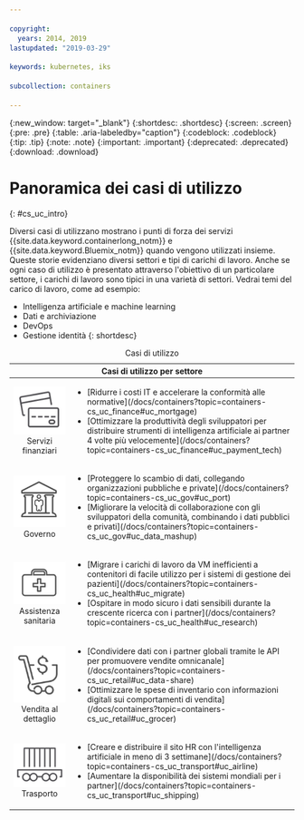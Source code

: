 ```yaml
---

copyright:
  years: 2014, 2019
lastupdated: "2019-03-29"

keywords: kubernetes, iks

subcollection: containers

---
```


{:new_window: target="_blank"}
{:shortdesc: .shortdesc}
{:screen: .screen}
{:pre: .pre}
{:table: .aria-labeledby="caption"}
{:codeblock: .codeblock}
{:tip: .tip}
{:note: .note}
{:important: .important}
{:deprecated: .deprecated}
{:download: .download}



# Panoramica dei casi di utilizzo
{: #cs_uc_intro}

Diversi casi di utilizzano mostrano i punti di forza dei servizi {{site.data.keyword.containerlong_notm}} e {{site.data.keyword.Bluemix_notm}} quando vengono utilizzati insieme. Queste storie evidenziano diversi settori e tipi di carichi di lavoro. Anche se ogni caso di utilizzo è presentato attraverso l'obiettivo di un particolare settore, i carichi di lavoro sono tipici in una varietà di settori. Vedrai temi del carico di lavoro, come ad esempio: 
* Intelligenza artificiale e machine learning
* Dati e archiviazione
* DevOps
* Gestione identità
{: shortdesc}

<table summary="La tabella mostra i casi di utilizzo. Le righe devono essere lette da sinistra a destra, con le icone che rappresentano ciascun settore nella colonna uno e la descrizione nella colonna due.">
<caption>Casi di utilizzo</caption>
  <thead>
  <th colspan=2>Casi di utilizzo per settore</th>
  </thead>
  <tbody>
    <tr>
    <td align="center"><img src="images/finance.svg" alt="Icona di fronte e retro della carta di credito"/><br>Servizi finanziari</td>
    <td><ul>
    <li>[Ridurre i costi IT e accelerare la conformità alle normative](/docs/containers?topic=containers-cs_uc_finance#uc_mortgage)</li>
    <li>[Ottimizzare la produttività degli sviluppatori per distribuire strumenti di intelligenza artificiale ai partner 4 volte più velocemente](/docs/containers?topic=containers-cs_uc_finance#uc_payment_tech)</li>
    </ul></td>
     </tr>
     <tr>
     <td align="center"><img src="images/gov.svg" alt="Icona di edificio governativo con gente dentro"/><br>Governo</td>
     <td><ul>
    <li>[Proteggere lo scambio di dati, collegando organizzazioni pubbliche e private](/docs/containers?topic=containers-cs_uc_gov#uc_port)</li>
     <li>[Migliorare la velocità di collaborazione con gli sviluppatori della comunità, combinando i dati pubblici e privati](/docs/containers?topic=containers-cs_uc_gov#uc_data_mashup)</li></ul></td>
      </tr>
    <tr>
      <td align="center"><img src="images/health.svg" alt="Icona di borsa medica"/><br>Assistenza sanitaria</td>
      <td><ul>
     <li>[Migrare i carichi di lavoro da VM inefficienti a contenitori di facile utilizzo per i sistemi di gestione dei pazienti](/docs/containers?topic=containers-cs_uc_health#uc_migrate)</li>
      <li>[Ospitare in modo sicuro i dati sensibili durante la crescente ricerca con i partner](/docs/containers?topic=containers-cs_uc_health#uc_research)</li>
      </ul></td>
      </tr>
      <tr>
         <td align="center"><img src="images/retail.svg" alt="Icona di carrello degli acquisti con il simbolo di valuta"/><br>Vendita al dettaglio</td>
         <td><ul>
        <li>[Condividere dati con i partner globali tramite le API per promuovere vendite omnicanale](/docs/containers?topic=containers-cs_uc_retail#uc_data-share)</li>
         <li>[Ottimizzare le spese di inventario con informazioni digitali sui comportamenti di vendita](/docs/containers?topic=containers-cs_uc_retail#uc_grocer)</li>
              </ul></td>
          </tr>
      <tr>
       <td align="center"><img src="images/transport.svg" alt="Icona di vagone ferroviario con contenitori"/><br>Trasporto</td>
           <td><ul>
          <li>[Creare e distribuire il sito HR con l'intelligenza artificiale in meno di 3 settimane](/docs/containers?topic=containers-cs_uc_transport#uc_airline)</li>
           <li>[Aumentare la disponibilità dei sistemi mondiali per i partner](/docs/containers?topic=containers-cs_uc_transport#uc_shipping)</li></ul></td>
      </tr>
  </tbody>
  </table>
